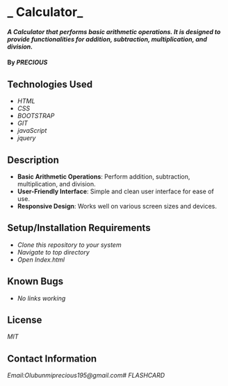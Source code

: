 # _ Calculator_

#### _A Calculator that performs basic arithmetic operations. It is designed to provide functionalities for addition, subtraction, multiplication, and division._

#### By _**PRECIOUS**_

## Technologies Used

* _HTML_
* _CSS_
* _BOOTSTRAP_
* _GIT_
* _javaScript_
* _jquery_


## Description
- **Basic Arithmetic Operations**: Perform addition, subtraction, multiplication, and division.
- **User-Friendly Interface**: Simple and clean user interface for ease of use.
- **Responsive Design**: Works well on various screen sizes and devices.


## Setup/Installation Requirements

* _Clone this repository to your system_
* _Navigate to top directory_
* _Open Index.html_

## Known Bugs

* _No links working_

## License

_MIT_

## Contact Information

_Email:Olubunmiprecious195@gmail.com_# _FLASHCARD_
